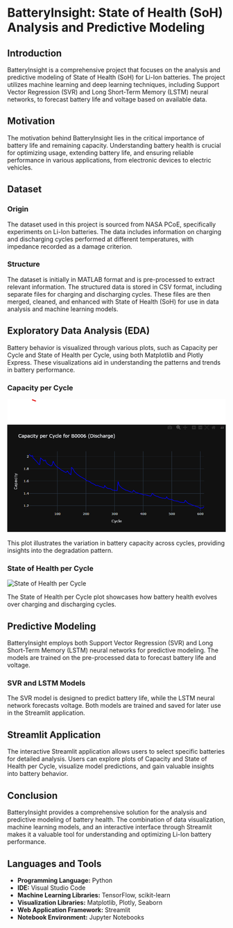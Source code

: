 # BatteryInsight: State of Health (SoH) Analysis and Predictive Modeling



## Introduction

BatteryInsight is a comprehensive project that focuses on the analysis and predictive modeling of State of Health (SoH) for Li-Ion batteries. The project utilizes machine learning and deep learning techniques, including Support Vector Regression (SVR) and Long Short-Term Memory (LSTM) neural networks, to forecast battery life and voltage based on available data.

## Motivation

The motivation behind BatteryInsight lies in the critical importance of battery life and remaining capacity. Understanding battery health is crucial for optimizing usage, extending battery life, and ensuring reliable performance in various applications, from electronic devices to electric vehicles.

## Dataset

### Origin

The dataset used in this project is sourced from NASA PCoE, specifically experiments on Li-Ion batteries. The data includes information on charging and discharging cycles performed at different temperatures, with impedance recorded as a damage criterion.

### Structure

The dataset is initially in MATLAB format and is pre-processed to extract relevant information. The structured data is stored in CSV format, including separate files for charging and discharging cycles. These files are then merged, cleaned, and enhanced with State of Health (SoH) for use in data analysis and machine learning models.

## Exploratory Data Analysis (EDA)

Battery behavior is visualized through various plots, such as Capacity per Cycle and State of Health per Cycle, using both Matplotlib and Plotly Express. These visualizations aid in understanding the patterns and trends in battery performance.

### Capacity per Cycle

![Capacity per Cycle](pic/capacity_per_cycle.png)

This plot illustrates the variation in battery capacity across cycles, providing insights into the degradation pattern.

### State of Health per Cycle

![State of Health per Cycle](path.png)

The State of Health per Cycle plot showcases how battery health evolves over charging and discharging cycles.

## Predictive Modeling

BatteryInsight employs both Support Vector Regression (SVR) and Long Short-Term Memory (LSTM) neural networks for predictive modeling. The models are trained on the pre-processed data to forecast battery life and voltage.

### SVR and LSTM Models

The SVR model is designed to predict battery life, while the LSTM neural network forecasts voltage. Both models are trained and saved for later use in the Streamlit application.

## Streamlit Application

The interactive Streamlit application allows users to select specific batteries for detailed analysis. Users can explore plots of Capacity and State of Health per Cycle, visualize model predictions, and gain valuable insights into battery behavior.

## Conclusion

BatteryInsight provides a comprehensive solution for the analysis and predictive modeling of battery health. The combination of data visualization, machine learning models, and an interactive interface through Streamlit makes it a valuable tool for understanding and optimizing Li-Ion battery performance.

## Languages and Tools

- **Programming Language:** Python
- **IDE:** Visual Studio Code
- **Machine Learning Libraries:** TensorFlow, scikit-learn
- **Visualization Libraries:** Matplotlib, Plotly, Seaborn
- **Web Application Framework:** Streamlit
- **Notebook Environment:** Jupyter Notebooks

